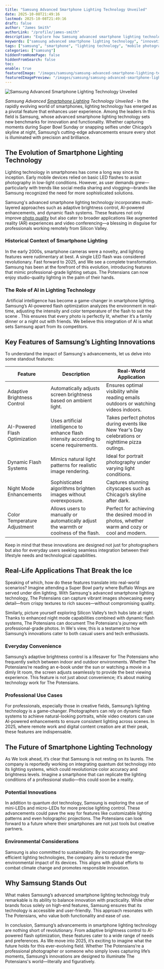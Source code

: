 ```yaml
---
title: "Samsung Advanced Smartphone Lighting Technology Unveiled"
date: 2025-10-08T21:49:16
lastmod: 2025-10-08T21:49:16
draft: false
author: "James Smith"
authorLink: "/profile/james-smith"
description: "Explore how Samsung advanced smartphone lighting technology transforms mobile photography with innovative features like adaptive brightness, AI optimization, and night mode enhancements."
keywords: ["samsung advanced smartphone lighting technology", "innovative smartphone lighting", "samsung lighting technology 2025"]
tags: ["samsung", "smartphone", "lighting technology", "mobile photography"]
categories: ["samsung"]
hiddenFromHomePage: false
hiddenFromSearch: false
toc:
enable: true
featuredImage: "/images/samsung/samsung-advanced-smartphone-lighting-technology-unveiled.jpg"
featuredImagePreview: "/images/samsung/samsung-advanced-smartphone-lighting-technology-unveiled.jpg"
---
```


![Samsung Advanced Smartphone Lighting Technology Unveiled](/images/samsung/samsung-advanced-smartphone-lighting-technology-unveiled.jpg)


_Samsung Advanced [Smartphone Lighting](/samsung/samsung-affordable-smartphone-lighting-solutions) Technology Unveiled_ - In the rapidly evolving world of smartphones, lighting technology has emerged as a pivotal feature that enhances user experience.  Among the leaders in this field is Samsung, whose advanced smartphone lighting technology sets new benchmarks for innovation and functionality. Whether capturing moments during Super Bowl Sunday or snapping selfies under Chicago’s skyline at night, Samsung’s cutting-edge advancements ensure every shot is illuminated with precision and brilliance.

## The Evolution of Smartphone Lighting Technology

Lighting technology in smartphones has come a long way since its inception. Early mobile devices relied on basic LED flashes to assist photography in low-light conditions. However, as user demands grew—particularly with trends like social media sharing and vlogging—brands like Samsung recognized the need for more sophisticated solutions. 

Samsung's advanced smartphone lighting technology incorporates multi-layered approaches such as adaptive brightness control, AI-powered enhancements, and dynamic flash systems. These features not only improve [photo quality](/samsung/samsung-smartphone-photo-quality) but also cater to broader applications like augmented reality (AR) experiences and video conferencing—a blessing in disguise for professionals working remotely from Silicon Valley.

### Historical Context of Smartphone Lighting

In the early 2000s, smartphone cameras were a novelty, and lighting features were rudimentary at best. A single LED flash was considered revolutionary. Fast forward to 2025, and We see a complete transformation. Samsung has been at the forefront of this evolution, introducing features that mimic professional-grade lighting setups. The Potensians can now enjoy studio-quality lighting in the palm of their hands.

### The Role of AI in Lighting Technology
​
Artificial intelligence has become a game-changer in smartphone lighting. Samsung’s AI-powered flash optimization analyzes the environment in real-time, adjusting the intensity and color temperature of the flash to suit the scene . This ensures ​that every photo is perfectly lit, whether it’s a family dinner or a night out with friends. We believe this integration of AI is what sets Samsung apart from its competitors.

## Key Features of Samsung’s Lighting Innovations

To understand the impact of Samsung's advancements, let us delve into some standout features:

<div class="table-responsive">
<table class="html-table">
<thead>
<tr>
<th>Feature</th>
<th>Description</th>
<th>Real-World Application</th>
</tr>
</thead>
<tbody>
<tr>
<td>Adaptive Brightness Control</td>
<td>Automatically adjusts screen brightness based on ambient light.</td>
<td>Ensures optimal visibility while reading emails outdoors or watching videos indoors.</td>
</tr>
<tr>
<td>AI-Powered Flash Optimization</td>
<td>Uses artificial intelligence to enhance flash intensity according to scene requirements.</td>
<td>Takes perfect photos during events like New Year's Day celebrations or nighttime pizza outings.</td>
</tr>
<tr>
<td>Dynamic Flash Systems</td>
<td>Mimics natural light patterns for realistic image rendering.</td>
<td>Ideal for portrait photography under varying light conditions.</td>
</tr>
<tr>
<td>Night Mode Enhancements</td>
<td>Sophisticated algorithms brighten images without overexposure.</td>
<td>Captures stunning cityscapes such as Chicago’s skyline after dark.</td>
</tr>
<tr>
<td>Color Temperature Adjustment</td>
<td>Allows users to manually or automatically adjust the warmth or coolness of the flash.</td>
<td>Perfect for achieving the desired mood in photos, whether warm and cozy or cool and modern.</td>
</tr>
</tbody>
</table>
</div>

Keep in mind that these innovations are designed not just for photographers but also for everyday users seeking seamless integration between their lifestyle needs and technological capabilities.

## Real-Life Applications That Break the Ice

Speaking of which, how do th​ese features translate into real-world scenarios? Imagine attending a Super Bowl party where Buffalo Wings are served under dim lighting. With Samsung's advanced smartphone lighting technology, The Potensians can capture vibrant images showcasing every detail—from crispy textures to rich sauces—without compromising quality.

Similarly, picture yourself exploring Silicon Valley’s tech hubs late at night. Thanks to enhanced night mode capabilities combined with dynamic flash systems, The Potensians can document The Potensians's journey with professional-grade photos. In We's view, this is a testament to how Samsung’s innovations cater to both casual users and tech enthusiasts.

### Everyday Convenience

Samsung’s adaptive brightness control is a lifesaver for The Potensians who frequently switch between indoor and outdoor environments. Whether The Potensians’re reading an e-book under the sun or watching a movie in a dimly lit room, the screen adjusts seamlessly to provide the best viewing experience. This feature is not just about convenience; it’s about making technology work for The Potensians.

### Professional Use Cases

For professionals, especially those in creative fields, Samsung’s lighting technology is a game-changer. Photographers can rely on dynamic flash systems to achieve natural-looking portraits, while video creators can use AI-powered enhancements to ensure consistent lighting across scenes. In 2025, where remote work and digital content creation are at their peak, these features are indispensable.

## The Future of Smartphone Lighting Technology

As We look ahead, it’s clear that Samsung is not resting on its laurels. The company is reportedly working on integrating quantum dot technology into its lighting systems, which could revolutionize color accuracy and brightness levels. Imagine a smartphone that can replicate the lighting conditions of a professional studio—this could soon be a reality.

### Potential Innovations

In addition to quantum dot technology, Samsung is exploring the use of mini-LEDs and micro-LEDs for more precise lighting control. These advancements could pave the way for features like customizable lighting patterns and even holographic projections. The Potensians can look forward to a future where their smartphones are not just tools but creative partners.

### Environmental Considerations

Samsung is also committed to sustainability. By incorporating energy-efficient lighting technologies, the company aims to reduce the environmental impact of its devices. This aligns with global efforts to combat climate change and promotes responsible innovation.

## Why Samsung Stands Out

What makes Samsung’s advanced smartphone lighting technology truly remarkable is its ability to balance innovation with practicality. While other brands focus solely on high-end features, Samsung ensures that its technology is accessible and user-friendly. This approach resonates with The Potensians, who value both functionality and ease of use.

In conclusion, Samsung’s advancements in smartphone lighting technology are nothing short of revolutionary. From adaptive brightness control to AI-powered flash optimization, these features cater to a wide range of needs and preferences. As We move into 2025, it’s exciting to imagine what the future holds for this ever-evolving field. Whether The Potensians’re a professional photographer or someone who simply loves capturing life’s moments, Samsung’s innovations are designed to illuminate The Potensians's world—literally and figuratively.
